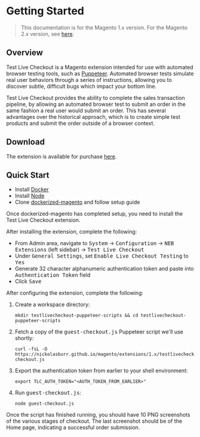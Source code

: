 # Getting Started

> This documentation is for the Magento 1.x version. For the Magento 2.x version, see [here](https://nickolasburr.github.io/magento/extensions/2.x/testlivecheckout/latest).

## Overview

Test Live Checkout is a Magento extension intended for use with automated browser testing tools, such as [Puppeteer](https://github.com/GoogleChrome/puppeteer).
Automated browser tests simulate real user behaviors through a series of instructions, allowing you to discover subtle, difficult bugs which impact your bottom line.

Test Live Checkout provides the ability to complete the sales transaction pipeline, by allowing an automated browser test to submit an order in the same fashion a real user
would submit an order. This has several advantages over the historical approach, which is to create simple test products and submit the order outside of a browser context.

## Download

The extension is available for purchase [here](https://marketplace.magento.com/nickolasburr-test-live-checkout.html).

## Quick Start

+ Install [Docker](https://www.docker.com)
+ Install [Node](https://nodejs.org)
+ Clone [dockerized-magento](https://github.com/andreaskoch/dockerized-magento) and follow setup guide

Once dockerized-magento has completed setup, you need to install the Test Live Checkout extension.

After installing the extension, complete the following:

+ From Admin area, navigate to <tt>System</tt> -> <tt>Configuration</tt> -> <tt>NEB Extensions</tt> (left sidebar) -> <tt>Test Live Checkout</tt>
+ Under <tt>General Settings</tt>, set <tt>Enable Live Checkout Testing</tt> to <tt>Yes</tt>
+ Generate 32 character alphanumeric authentication token and paste into <tt>Authentication Token</tt> field
+ Click <tt>Save</tt>

After configuring the extension, complete the following:

1. Create a workspace directory:

    ```
    mkdir testlivecheckout-puppeteer-scripts && cd testlivecheckout-puppeteer-scripts
    ```

2. Fetch a copy of the <tt>guest-checkout.js</tt> Puppeteer script we'll use shortly:

    ```
    curl -fsL -O https://nickolasburr.github.io/magento/extensions/1.x/testlivecheckout/puppeteer/guest-checkout.js
    ```

3. Export the authentication token from earlier to your shell environment:

    ```
    export TLC_AUTH_TOKEN="<AUTH_TOKEN_FROM_EARLIER>"
    ```

4. Run <tt>guest-checkout.js</tt>:

    ```
    node guest-checkout.js
    ```

Once the script has finished running, you should have 10 PNG screenshots of the various stages of checkout. The last screenshot should be of the Home page, indicating a successful order submission.
